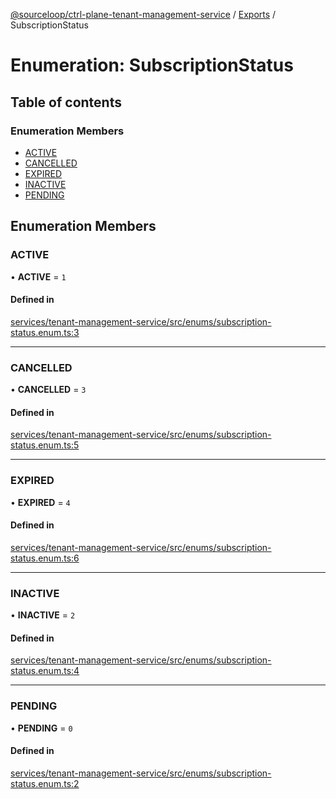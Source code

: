 [@sourceloop/ctrl-plane-tenant-management-service](../README.md) / [Exports](../modules.md) / SubscriptionStatus

# Enumeration: SubscriptionStatus

## Table of contents

### Enumeration Members

- [ACTIVE](SubscriptionStatus.md#active)
- [CANCELLED](SubscriptionStatus.md#cancelled)
- [EXPIRED](SubscriptionStatus.md#expired)
- [INACTIVE](SubscriptionStatus.md#inactive)
- [PENDING](SubscriptionStatus.md#pending)

## Enumeration Members

### ACTIVE

• **ACTIVE** = ``1``

#### Defined in

[services/tenant-management-service/src/enums/subscription-status.enum.ts:3](https://github.com/sourcefuse/arc-saas/blob/c6084d0/services/tenant-management-service/src/enums/subscription-status.enum.ts#L3)

___

### CANCELLED

• **CANCELLED** = ``3``

#### Defined in

[services/tenant-management-service/src/enums/subscription-status.enum.ts:5](https://github.com/sourcefuse/arc-saas/blob/c6084d0/services/tenant-management-service/src/enums/subscription-status.enum.ts#L5)

___

### EXPIRED

• **EXPIRED** = ``4``

#### Defined in

[services/tenant-management-service/src/enums/subscription-status.enum.ts:6](https://github.com/sourcefuse/arc-saas/blob/c6084d0/services/tenant-management-service/src/enums/subscription-status.enum.ts#L6)

___

### INACTIVE

• **INACTIVE** = ``2``

#### Defined in

[services/tenant-management-service/src/enums/subscription-status.enum.ts:4](https://github.com/sourcefuse/arc-saas/blob/c6084d0/services/tenant-management-service/src/enums/subscription-status.enum.ts#L4)

___

### PENDING

• **PENDING** = ``0``

#### Defined in

[services/tenant-management-service/src/enums/subscription-status.enum.ts:2](https://github.com/sourcefuse/arc-saas/blob/c6084d0/services/tenant-management-service/src/enums/subscription-status.enum.ts#L2)

